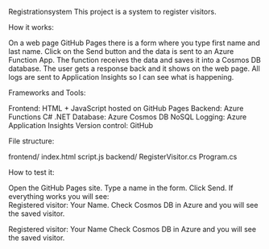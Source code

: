 Registrationsystem
This project is a system to register visitors.

How it works:

On a web page GitHub Pages there is a form where you type first name and last name.
Click on the Send button and the data is sent to an Azure Function App.
The function receives the data and saves it into a Cosmos DB database.
The user gets a response back and it shows on the web page.
All logs are sent to Application Insights so I can see what is happening.

Frameworks and Tools:

Frontend: HTML + JavaScript hosted on GitHub Pages
Backend: Azure Functions C# .NET
Database: Azure Cosmos DB NoSQL
Logging: Azure Application Insights
Version control: GitHub

File structure:

frontend/
index.html
script.js
backend/
RegisterVisitor.cs
Program.cs

How to test it:

Open the GitHub Pages site.
Type a name in the form.
Click Send.
If everything works you will see:  
Registered visitor: Your Name.
Check Cosmos DB in Azure and you will see the saved visitor.

Registered visitor: Your Name
Check Cosmos DB in Azure and you will see the saved visitor.
